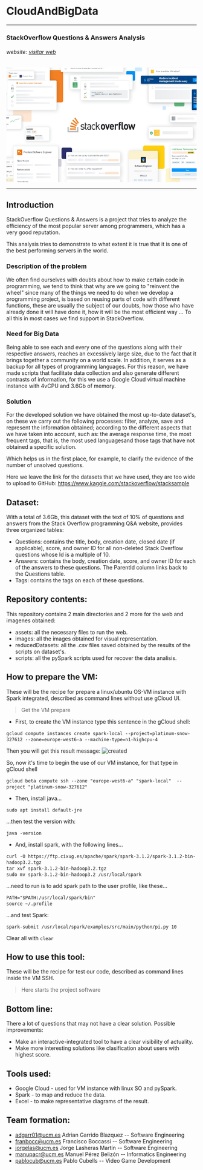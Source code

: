 # CloudAndBigData

___
### StackOverflow Questions & Answers Analysis
###### website: [visitar web][WEB]
[WEB]: https://franboccassi.github.io/CloudAndBigData/#
[Portada]: images/prosus-compra-stack-overflow.jpg

![stackOverflow][Portada]
___

## Introduction

StackOverflow Questions & Answers is a project that tries to analyze the efficiency of the most popular server among programmers, which has a very good reputation.

This analysis tries to demonstrate to what extent it is true that it is one of the best performing servers in the world.

### Description of the problem

We often find ourselves with doubts about how to make certain code in programming, we tend to think that why are we going to "reinvent the wheel" since many of the things we need to do when we develop a programming project, is based on reusing parts of code with different functions, these are usually the subject of our doubts, how those who have already done it will have done it, how it will be the most efficient way ... To all this in most cases we find support in StackOverflow.

### Need for Big Data

Being able to see each and every one of the questions along with their respective answers, reaches an excessively large size, due to the fact that it brings together a community on a world scale. In addition, it serves as a backup for all types of programming languages. For this reason, we have made scripts that facilitate data collection and also generate different contrasts of information, for this we use a Google Cloud virtual machine instance with 4vCPU and 3.6Gb of memory.

### Solution

For the developed solution we have obtained the most up-to-date dataset's, on these we carry out the following processes: filter, analyze, save and represent the information obtained; according to the different aspects that we have taken into account, such as: the average response time, the most frequent tags, that is, the most used languages ​​and those tags that have not obtained a specific solution.

Which helps us in the first place, for example, to clarify the evidence of the number of unsolved questions.

Here we leave the link for the datasets that we have used, they are too wide to upload to GitHub:
https://www.kaggle.com/stackoverflow/stacksample

## Dataset:
With a total of 3.6Gb, this dataset with the text of 10% of questions and answers from the Stack Overflow programming Q&A website, provides three organized tables:

- Questions: contains the title, body, creation date, closed date (if applicable), score, and owner ID for all non-deleted Stack Overflow questions whose Id is a multiple of 10.
- Answers: contains the body, creation date, score, and owner ID for each of the answers to these questions. The ParentId column links back to the Questions table.
- Tags: contains the tags on each of these questions.

## Repository contents:
This repository contains 2 main directories and 2 more for the web and imagenes obtained:
- assets: all the necessary files to run the web.
- images: all the images obtained for visual representation.
- reducedDatasets: all the .csv files saved obtained by the results of the scripts on dataset's.
- scripts: all the pySpark scripts used for recover the data analisis.

## How to prepare the VM:
These will be the recipe for prepare a linux/ubuntu OS-VM instance with Spark integrated, described as command lines without use gCloud UI.

> Get the VM prepare

- First, to create the VM instance type this sentence in the gCloud shell:
```
gcloud compute instances create spark-local --project=platinum-snow-327612 --zone=europe-west6-a --machine-type=n1-highcpu-4
```
Then you will get this result message:
![created](https://user-images.githubusercontent.com/48984072/145902197-764f7d6b-0f8d-43eb-9033-091120c47a3c.jpg)

So, now it's time to begin the use of our VM instance, for that type in gCloud shell
```
gcloud beta compute ssh --zone "europe-west6-a" "spark-local"  --project "platinum-snow-327612"
```

- Then, install java...
```
sudo apt install default-jre
```
...then test the version with:
```
java -version
```

- And, install spark, with the following lines...
```
curl -O https://ftp.cixug.es/apache/spark/spark-3.1.2/spark-3.1.2-bin-hadoop3.2.tgz
tar xvf spark-3.1.2-bin-hadoop3.2.tgz
sudo mv spark-3.1.2-bin-hadoop3.2 /usr/local/spark
```
...need to run is to add spark path to the user profile, like these...
```
PATH="$PATH:/usr/local/spark/bin"
source ~/.profile
```
...and test Spark:
```
spark-submit /usr/local/spark/examples/src/main/python/pi.py 10
```

Clear all with `clear`

## How to use this tool:
These will be the recipe for test our code, described as command lines inside the VM SSH.

> Here starts the project software



## Bottom line:
There a lot of questions that may not have a clear solution.
Possible improvements:
- Make an interactive-integrated tool to have a clear visibility of actuality.
- Make more interesting solutions like clasification about users with highest score.

## Tools used:
- Google Cloud - used for VM instance with linux SO and pySpark.
- Spark - to map and reduce the data.
- Excel - to make representative diagrams of the result.

## Team formation:
- adgarr01@ucm.es Adrian Garrido Blazquez -- Software Engineering
- franbocc@ucm.es Francisco Boccassi -- Software Engineering
- jorgelas@ucm.es Jorge Lasheras Martín -- Software Engineering
- manupacr@ucm.es Manuel Pérez Belizón -- Informatics Engineering
- pablocub@ucm.es Pablo Cubells -- Video Game Development
